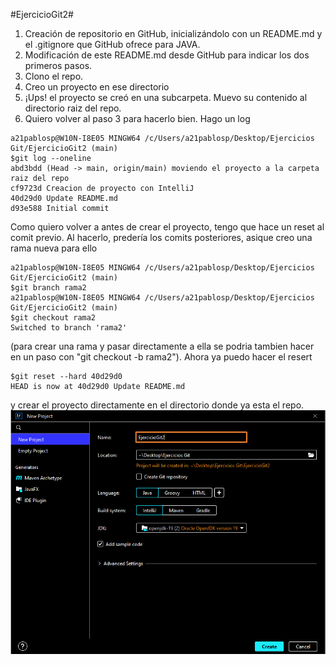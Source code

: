 #EjercicioGit2#

<!-- TODO: Ir completando cada punto con capturas y código -->

1. Creación de repositorio en GitHub, inicializándolo con un README.md y el .gitignore que GitHub ofrece para JAVA.
2. Modificación de este README.md desde GitHub para indicar los dos primeros pasos.
3. Clono el repo.
4. Creo un proyecto en ese directorio
5. ¡Ups! el proyecto se creó en una subcarpeta. Muevo su contenido al directorio raiz del repo.
6. Quiero volver al paso 3 para hacerlo bien. Hago un log
```
a21pablosp@W10N-I8E05 MINGW64 /c/Users/a21pablosp/Desktop/Ejercicios Git/EjercicioGit2 (main)
$git log --oneline
abd3bdd (Head -> main, origin/main) moviendo el proyecto a la carpeta raiz del repo
cf9723d Creacion de proyecto con IntelliJ
40d29d0 Update README.md
d93e588 Initial commit
```
Como quiero volver a antes de crear el proyecto, tengo que hace un reset al comit previo. Al hacerlo, predería los comits posteriores, asique creo una rama nueva para ello
```
a21pablosp@W10N-I8E05 MINGW64 /c/Users/a21pablosp/Desktop/Ejercicios Git/EjercicioGit2 (main)
$git branch rama2
a21pablosp@W10N-I8E05 MINGW64 /c/Users/a21pablosp/Desktop/Ejercicios Git/EjercicioGit2 (main)
$git checkout rama2
Switched to branch 'rama2'
```
(para crear una rama y pasar directamente a ella se podria tambien hacer en un paso con "git checkout -b rama2").
Ahora ya puedo hacer el resert
```a21pablosp@W10N-I8E05 MINGW64 /c/Users/a21pablosp/Desktop/Ejercicios Git/EjercicioGit2 (main)
$git reset --hard 40d29d0
HEAD is now at 40d29d0 Update README.md
```
y crear el proyecto directamente en el directorio donde ya esta el repo.
![Creacion de Proyecto](./img/Captura%20de%20pantalla%202022-11-28%20214640.png)

